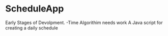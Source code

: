 # ScheduleApp
Early Stages of Devolpment.
-Time Algorithim needs work
A Java script for creating a daily schedule
